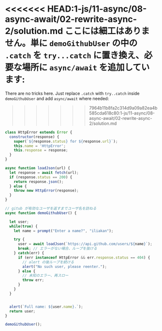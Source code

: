 
<<<<<<< HEAD:1-js/11-async/08-async-await/02-rewrite-async-2/solution.md
ここには細工はありません。単に `demoGithubUser` の中の `.catch` を `try...catch` に置き換え、必要な場所に  `async/await` を追加しています:
=======
There are no tricks here. Just replace `.catch` with `try..catch` inside `demoGithubUser` and add `async/await` where needed:
>>>>>>> 7964b11b8fa2c314d9a09a82ea4b585cda618c80:1-js/11-async/08-async-await/02-rewrite-async-2/solution.md

```js run
class HttpError extends Error {
  constructor(response) {
    super(`${response.status} for ${response.url}`);
    this.name = 'HttpError';
    this.response = response;
  }
}

async function loadJson(url) {
  let response = await fetch(url);
  if (response.status == 200) {
    return response.json();
  } else {
    throw new HttpError(response);
  }
}

// gitub が有効なユーザを返すまでユーザ名を訪ねる
async function demoGithubUser() {

  let user;
  while(true) {
    let name = prompt("Enter a name?", "iliakan");

    try {
      user = await loadJson(`https://api.github.com/users/${name}`);
      break; // エラーがない場合、ループを抜ける
    } catch(err) {
      if (err instanceof HttpError && err.response.status == 404) {
        // alert の後ループを続ける
        alert("No such user, please reenter.");
      } else {
        // 未知のエラー、再スロー
        throw err;
      }
    }      
  }


  alert(`Full name: ${user.name}.`);
  return user;
}

demoGithubUser();
```
